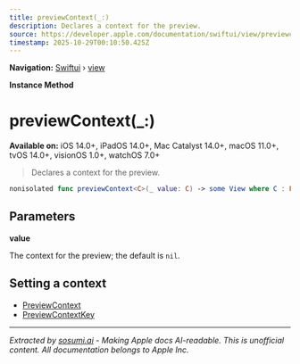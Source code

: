 ```yaml
---
title: previewContext(_:)
description: Declares a context for the preview.
source: https://developer.apple.com/documentation/swiftui/view/previewcontext(_:)
timestamp: 2025-10-29T00:10:50.425Z
---
```


**Navigation:** [Swiftui](/documentation/swiftui) › [view](/documentation/swiftui/view)

**Instance Method**

# previewContext(_:)

**Available on:** iOS 14.0+, iPadOS 14.0+, Mac Catalyst 14.0+, macOS 11.0+, tvOS 14.0+, visionOS 1.0+, watchOS 7.0+

> Declares a context for the preview.

```swift
nonisolated func previewContext<C>(_ value: C) -> some View where C : PreviewContext
```

## Parameters

**value**

The context for the preview; the default is `nil`.



## Setting a context

- [PreviewContext](/documentation/swiftui/previewcontext)
- [PreviewContextKey](/documentation/swiftui/previewcontextkey)

---

*Extracted by [sosumi.ai](https://sosumi.ai) - Making Apple docs AI-readable.*
*This is unofficial content. All documentation belongs to Apple Inc.*

